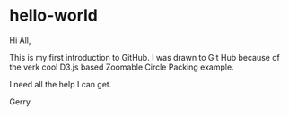 # hello-world

Hi All,

This is my first introduction to GitHub.
I was drawn to Git Hub because of the verk cool D3.js based Zoomable Circle Packing example.

I need all the help I can get.

Gerry
